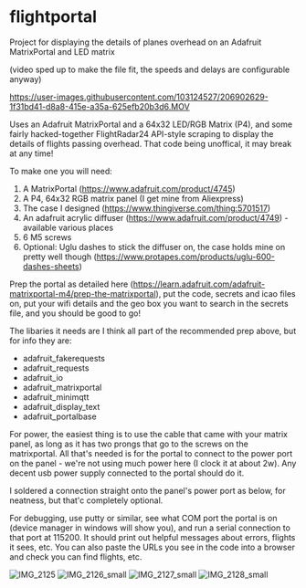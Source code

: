 # flightportal
Project for displaying the details of planes overhead on an Adafruit MatrixPortal and LED matrix

(video sped up to make the file fit, the speeds and delays are configurable anyway)

https://user-images.githubusercontent.com/103124527/206902629-1f31bd41-d8a8-415e-a35a-625efb20b3d6.MOV

Uses an Adafruit MatrixPortal and a 64x32 LED/RGB Matrix (P4), and some fairly hacked-together FlightRadar24 API-style scraping to display the details of flights passing overhead. That code being unoffical, it may break at any time!

To make one you will need:

1. A MatrixPortal (https://www.adafruit.com/product/4745)
2. A P4, 64x32 RGB matrix panel (I get mine from Aliexpress)
3. The case I designed (https://www.thingiverse.com/thing:5701517)
4. An adafruit acrylic diffuser (https://www.adafruit.com/product/4749) - available various places
5. 6 M5 screws
6. Optional: Uglu dashes to stick the diffuser on, the case holds mine on pretty well though (https://www.protapes.com/products/uglu-600-dashes-sheets)

Prep the portal as detailed here (https://learn.adafruit.com/adafruit-matrixportal-m4/prep-the-matrixportal), put the code, secrets and icao files on, put your wifi details and the geo box you want to search in the secrets file, and you should be good to go!

The libaries it needs are I think all part of the recommended prep above, but for info they are:

- adafruit_fakerequests
- adafruit_requests
- adafruit_io
- adafruit_matrixportal
- adafruit_minimqtt
- adafruit_display_text
- adafruit_portalbase

For power, the easiest thing is to use the cable that came with your matrix panel, as long as it has two prongs that go to the screws on the matrixportal. All that's needed is for the portal to connect to the power port on the panel - we're not using much power here (I clock it at about 2w). Any decent usb power supply connected to the portal should do it.

I soldered a connection straight onto the panel's power port as below, for neatness, but that'c completely optional. 

For debugging, use putty or similar, see what COM port the portal is on (device manager in windows will show you), and run a serial connection to that port at 115200. It should print out helpful messages about errors, flights it sees, etc. You can also paste the URLs you see in the code into a browser and check you can find flights, etc.

![IMG_2125](https://user-images.githubusercontent.com/103124527/206903066-7af5c076-101e-4598-b3ba-0f64766e4162.jpg)
![IMG_2126_small](https://user-images.githubusercontent.com/103124527/206903084-42378ce0-b8d8-4810-a18a-f35b9a509752.jpg)
![IMG_2127_small](https://user-images.githubusercontent.com/103124527/206903089-16d0f7f7-2dc0-4082-a012-0e1c9999a63a.jpg)
![IMG_2128_small](https://user-images.githubusercontent.com/103124527/206903092-0a131b80-cd20-4c8c-b892-9b0a5c1d544b.jpg)
